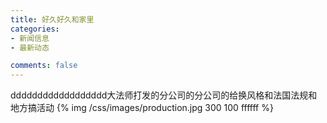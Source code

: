 ```yaml
---
title: 好久好久和家里
categories:
- 新闻信息
- 最新动态

comments: false
---
```

dddddddddddddddddd大法师打发的分公司的分公司的给换风格和法国法规和地方搞活动
{% img  /css/images/production.jpg 300 100 ffffff %}